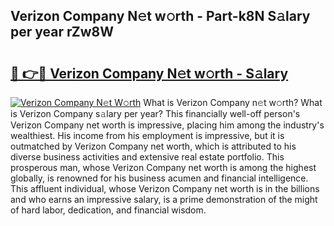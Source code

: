 ## Verizon Company N𝚎t w𝚘rth - Part-k8N S𝚊lary per year rZw8W

# <h2><a href="http://gc2twz.nevu.top/?p=Verizon+Company">🔗 👉🔴 Verizon Company N𝚎t w𝚘rth - S𝚊lary</a></h2>

[![Verizon Company N𝚎t W𝚘rth](https://i.imgur.com/Oavwk0R.jpeg)](http://gc2twz.nevu.top/?p=Verizon+Company)
What is Verizon Company n𝚎t w𝚘rth? What is Verizon Company s𝚊lary per year?
This financially well-off person's Verizon Company net worth is impressive, placing him among the industry's wealthiest. His income from his employment is impressive, but it is outmatched by Verizon Company net worth, which is attributed to his diverse business activities and extensive real estate portfolio. This prosperous man, whose Verizon Company net worth is among the highest globally, is renowned for his business acumen and financial intelligence. This affluent individual, whose Verizon Company net worth is in the billions and who earns an impressive salary, is a prime demonstration of the might of hard labor, dedication, and financial wisdom.
